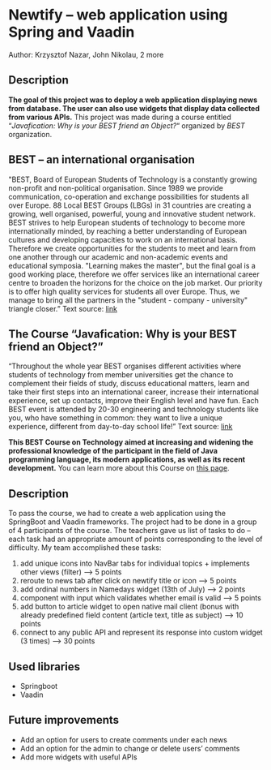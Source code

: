 # Newtify – web application using Spring and Vaadin 
Author: Krzysztof Nazar, John Nikolau, 2 more

## Description
**The goal of this project was to deploy a web application displaying news from database. The user can also use widgets that display data collected from various APIs.**
This project was made during a course entitled “*Javafication: Why is your BEST friend an Object?*“ organized by *BEST* organization. 
## BEST – an international organisation  
"BEST, Board of European Students of Technology is a constantly growing non-profit and non-political organisation. Since 1989 we provide communication, co-operation and exchange possibilities for students all over Europe.
88 Local BEST Groups (LBGs) in 31 countries are creating a growing, well organised, powerful, young and innovative student network.
BEST strives to help European students of technology to become more internationally minded, by reaching a better understanding of European cultures and developing capacities to work on an international basis. Therefore we create opportunities for the students to meet and learn from one another through our academic and non-academic events and educational symposia. "Learning makes the master", but the final goal is a good working place, therefore we offer services like an international career centre to broaden the horizons for the choice on the job market.
Our priority is to offer high quality services for students all over Europe. Thus, we manage to bring all the partners in the "student - company - university" triangle closer.”
Text source: [link](https://best.eu.org/aboutBEST/welcome.jsp)

## The Course “Javafication: Why is your BEST friend an Object?”
“Throughout the whole year BEST organises different activities where students of technology from member universities get the chance to complement their fields of study, discuss educational matters, learn and take their first steps into an international career, increase their international experience, set up contacts, improve their English level and have fun. Each BEST event is attended by 20-30 engineering and technology students like you, who have something in common: they want to live a unique experience, different from day-to-day school life!”
Text source: [link](https://www.best.eu.org/courses/welcome.jsp)

**This BEST Course on Technology aimed at increasing and widening the professional knowledge of the participant in the field of Java programming language, its modern applications, as well as its recent development.**
You can learn more about this Course on [this page](https://www.best.eu.org/event/details.jsp?activity=o1nrqbv).

## Description
To pass the course, we had to create a web application using the SpringBoot and Vaadin frameworks. The project had to be done in a group of 4 participants of the course. The teachers gave us list of tasks to do – each task had an appropriate amount of points corresponding to the level of difficulty. 
My team accomplished these tasks:
1.	add unique icons into NavBar tabs for individual topics + implements other views (filter) --> 5 points
2.	reroute to news tab after click on newtify title or icon --> 5 points
3.	add ordinal numbers in Namedays widget (13th of July) --> 2 points
4.	component with input which validates whether email is valid --> 5 points
5.	add button to article widget to open native mail client (bonus with already predefined field content (article text, title as subject) --> 10 points
6.	connect to any public API and represent its response into custom widget (3 times) --> 30 points

## Used libraries
 - Springboot
 - Vaadin

## Future improvements
 - Add an option for users to create comments under each news
 - Add an option for the admin to change or delete users’ comments 
 - Add more widgets with useful APIs
